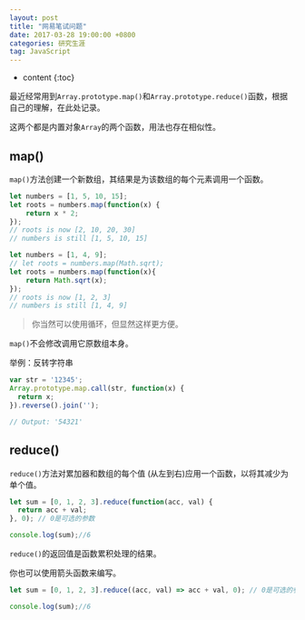 ```yaml
---
layout: post
title: "网易笔试问题"
date: 2017-03-28 19:00:00 +0800 
categories: 研究生涯
tag: JavaScript
---
```

* content
{:toc}

最近经常用到`Array.prototype.map()`和`Array.prototype.reduce()`函数，根据自己的理解，在此处记录。

这两个都是内置对象`Array`的两个函数，用法也存在相似性。

## map()

`map()`方法创建一个新数组，其结果是为该数组的每个元素调用一个函数。

```javascript
let numbers = [1, 5, 10, 15];
let roots = numbers.map(function(x) {
    return x * 2;
});
// roots is now [2, 10, 20, 30]
// numbers is still [1, 5, 10, 15]

let numbers = [1, 4, 9];
// let roots = numbers.map(Math.sqrt);
let roots = numbers.map(function(x){
    return Math.sqrt(x);
});
// roots is now [1, 2, 3]
// numbers is still [1, 4, 9]
```

> 你当然可以使用循环，但显然这样更方便。

`map()`不会修改调用它原数组本身。

举例：反转字符串

```javascript
var str = '12345';
Array.prototype.map.call(str, function(x) {
  return x;
}).reverse().join('');

// Output: '54321'
```

## reduce()

`reduce()`方法对累加器和数组的每个值 (从左到右)应用一个函数，以将其减少为单个值。

```javascript
let sum = [0, 1, 2, 3].reduce(function(acc, val) {
  return acc + val;
}, 0); // 0是可选的参数

console.log(sum);//6
```

`reduce()`的返回值是函数累积处理的结果。

你也可以使用箭头函数来编写。

```javascript
let sum = [0, 1, 2, 3].reduce((acc, val) => acc + val, 0); // 0是可选的参数

console.log(sum);//6
```